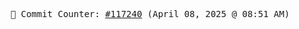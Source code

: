 <p align="center">
    <samp>
        📮 Commit Counter: <a href="https://github.com/Javascript-void0/Javascript-void0/commits/main">#117240</a> (April 08, 2025 @ 08:51 AM)
    </samp>
</p>